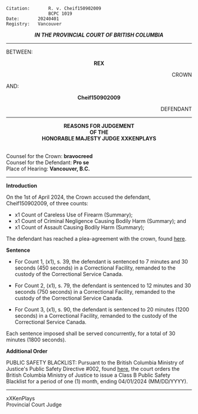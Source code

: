 	Citation:       R. v. Cheif150902009
                	BCPC 1019
	Date:		20240401
	Registry:	Vancouver

<p align="center"><b><i>
				IN THE PROVINCIAL COURT OF BRITISH COLUMBIA
</b></i>
  
---

BETWEEN:
<p align="center"><b>		REX				</b>
<p align="right">		CROWN
<p>				AND:
<p align="center"><b>		 Cheif150902009		</b>
<p align="right">		DEFENDANT

---
	
<p align="center"><b>		
				REASONS FOR JUDGEMENT
<br>				OF THE
<br>				HONORABLE MAJESTY JUDGE XXKENPLAYS

</b>

<br>				Counsel for the Crown: **bravocreed**
<br>				Counsel for the Defendant: **Pro se**
<br>				Place of Hearing: **Vancouver, B.C.**

---

**Introduction**

On the 1st of April 2024, the Crown accused the defendant, Cheif150902009, of three counts:

- x1 Count of Careless Use of Firearm (Summary);
- x1 Count of Criminal Negligence Causing Bodily Harm (Summary); and
- x1 Count of Assault Causing Bodily Harm (Summary); 

The defendant has reached a plea-agreement with the crown, found [here](https://drive.google.com/file/d/1N7hiOdZ8IiDZ04wak1Kpis5eZSzDInKf/view).

**Sentence**

  - For Count 1, (x1), s. 39, the defendant is sentenced to 7 minutes and 30 seconds (450 seconds) in a Correctional Facility, remanded to the custody of the Correctional Service Canada.

  - For Count 2, (x1), s. 79, the defendant is sentenced to 12 minutes and 30 seconds (750 seconds) in a Correctional Facility, remanded to the custody of the Correctional Service Canada.

  - For Count 3, (x1), s. 90, the defendant is sentenced to 20 minutes (1200 seconds) in a Correctional Facility, remanded to the custody of the Correctional Service Canada.

Each sentence imposed shall be served concurrently, for a total of 30 minutes (1800 seconds). 

**Additional Order**

PUBLIC SAFETY BLACKLIST: Pursuant to the British Columbia Ministry of Justice's Public Safety Directive #002, found [here](https://drive.google.com/file/d/1X-dXC-tQEvrH8HXBNAYhkAy3ijYlqVrJ/view?ths=true), the court orders the British Columbia Ministry of Justice to issue a Class B Public Safety Blacklist for a period of one (1) month, ending 04/01/2024 (MM/DD/YYYY).

--- 

xXKenPlays <br>
Provincial Court Judge

